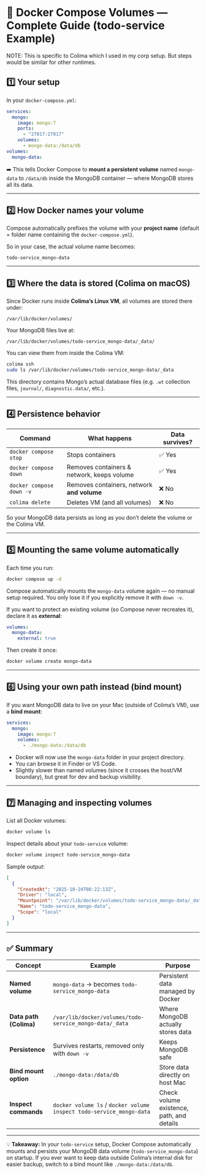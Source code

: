# 🧩 **Docker Compose Volumes — Complete Guide (todo-service Example)**

NOTE: This is specific to Colima which I used in my corp setup. But steps would be similar for other runtimes.

## 1️⃣ Your setup

In your `docker-compose.yml`:

```yaml
services:
  mongo:
    image: mongo:7
    ports:
      - "27017:27017"
    volumes:
      - mongo-data:/data/db
volumes:
  mongo-data:
```

➡️ This tells Docker Compose to **mount a persistent volume** named `mongo-data` to `/data/db` inside the MongoDB container — where MongoDB stores all its data.

---

## 2️⃣ How Docker names your volume

Compose automatically prefixes the volume with your **project name** (default = folder name containing the `docker-compose.yml`).

So in your case, the actual volume name becomes:

```
todo-service_mongo-data
```

---

## 3️⃣ Where the data is stored (Colima on macOS)

Since Docker runs inside **Colima’s Linux VM**, all volumes are stored there under:

```
/var/lib/docker/volumes/
```

Your MongoDB files live at:

```
/var/lib/docker/volumes/todo-service_mongo-data/_data/
```

You can view them from inside the Colima VM:

```bash
colima ssh
sudo ls /var/lib/docker/volumes/todo-service_mongo-data/_data
```

This directory contains Mongo’s actual database files (e.g. `.wt` collection files, `journal/`, `diagnostic.data/`, etc.).

---

## 4️⃣ Persistence behavior

| Command                  | What happens                               | Data survives? |
| ------------------------ | ------------------------------------------ | -------------- |
| `docker compose stop`    | Stops containers                           | ✅ Yes          |
| `docker compose down`    | Removes containers & network, keeps volume | ✅ Yes          |
| `docker compose down -v` | Removes containers, network **and volume** | ❌ No           |
| `colima delete`          | Deletes VM (and all volumes)               | ❌ No           |

So your MongoDB data persists as long as you don’t delete the volume or the Colima VM.

---

## 5️⃣ Mounting the same volume automatically

Each time you run:

```bash
docker compose up -d
```

Compose automatically mounts the `mongo-data` volume again — no manual setup required.
You only lose it if you explicitly remove it with `down -v`.

If you want to protect an existing volume (so Compose never recreates it), declare it as **external**:

```yaml
volumes:
  mongo-data:
    external: true
```

Then create it once:

```bash
docker volume create mongo-data
```

---

## 6️⃣ Using your own path instead (bind mount)

If you want MongoDB data to live on your Mac (outside of Colima’s VM), use a **bind mount**:

```yaml
services:
  mongo:
    image: mongo:7
    volumes:
      - ./mongo-data:/data/db
```

* Docker will now use the `mongo-data` folder in your project directory.
* You can browse it in Finder or VS Code.
* Slightly slower than named volumes (since it crosses the host/VM boundary), but great for dev and backup visibility.

---

## 7️⃣ Managing and inspecting volumes

List all Docker volumes:

```bash
docker volume ls
```

Inspect details about your `todo-service` volume:

```bash
docker volume inspect todo-service_mongo-data
```

Sample output:

```json
[
  {
    "CreatedAt": "2025-10-24T08:22:13Z",
    "Driver": "local",
    "Mountpoint": "/var/lib/docker/volumes/todo-service_mongo-data/_data",
    "Name": "todo-service_mongo-data",
    "Scope": "local"
  }
]
```

---

## ✅ **Summary**

| Concept                | Example                                                              | Purpose                                   |
| ---------------------- | -------------------------------------------------------------------- | ----------------------------------------- |
| **Named volume**       | `mongo-data` → becomes `todo-service_mongo-data`                     | Persistent data managed by Docker         |
| **Data path (Colima)** | `/var/lib/docker/volumes/todo-service_mongo-data/_data`              | Where MongoDB actually stores data        |
| **Persistence**        | Survives restarts, removed only with `down -v`                       | Keeps MongoDB safe                        |
| **Bind mount option**  | `./mongo-data:/data/db`                                              | Store data directly on host Mac           |
| **Inspect commands**   | `docker volume ls` / `docker volume inspect todo-service_mongo-data` | Check volume existence, path, and details |

---

💡 **Takeaway:**
In your `todo-service` setup, Docker Compose automatically mounts and persists your MongoDB data volume (`todo-service_mongo-data`) on startup.
If you ever want to keep data outside Colima’s internal disk for easier backup, switch to a bind mount like `./mongo-data:/data/db`.
